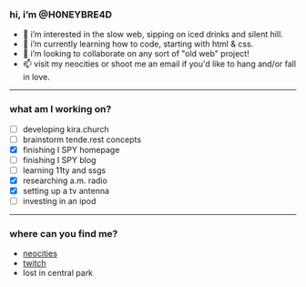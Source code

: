 
### hi, i’m @H0NEYBRE4D

- 👀 i’m interested in the slow web, sipping on iced drinks and silent hill.
- 🌱 i’m currently learning how to code, starting with html & css. 
- 💞️ i’m looking to collaborate on any sort of "old web" project!
- 📫 visit my neocities or shoot me an email if you'd like to hang and/or fall in love.

---

### what am I working on?

- [ ] developing kira.church
- [ ] brainstorm tende.rest concepts
- [x] finishing I SPY homepage
- [ ] finishing I SPY blog
- [ ] learning 11ty and ssgs
- [x] researching a.m. radio
- [x] setting up a tv antenna
- [ ] investing in an ipod

---

### where can you find me?
- [neocities](https://www.honeybread.neocities.org)
- [twitch](https://twitch.tv/h0neybre4d)
- lost in central park

<!---
H0NEYBRE4D/H0NEYBRE4D is a ✨ special ✨ repository because its `README.md` (this file) appears on your GitHub profile.
You can click the Preview link to take a look at your changes.
--->
